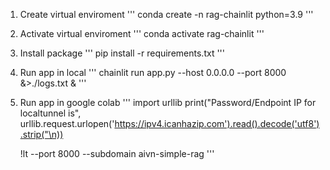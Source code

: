 1. Create virtual enviroment 
'''
    conda create -n rag-chainlit python=3.9
'''

2. Activate virtual enviroment
'''
    conda activate rag-chainlit
'''

3. Install package
'''
    pip install -r requirements.txt
'''

4. Run app in local
'''
    chainlit run app.py --host 0.0.0.0 --port 8000 &>./logs.txt &
'''

5. Run app in google colab
'''
    import urllib
    print("Password/Endpoint IP for localtunnel is", urllib.request.urlopen('https://ipv4.icanhazip.com').read().decode('utf8').strip("\n))

    !lt --port 8000 --subdomain aivn-simple-rag
'''